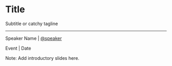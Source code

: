 # Title

Subtitle or catchy tagline

* * *

Speaker Name | [@speaker](https://twitter.com/speaker)

Event | Date

Note: Add introductory slides here.
